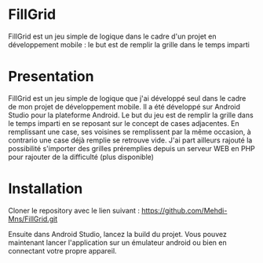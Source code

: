 # FillGrid
FillGrid est un jeu simple de logique dans le cadre d'un projet en développement mobile : le but est de remplir la grille dans le temps imparti

# Presentation
FillGrid est un jeu simple de logique que j'ai développé seul dans le cadre de mon projet de développement mobile. Il a été développé sur Android Studio pour la plateforme Android.
Le but du jeu est de remplir la grille dans le temps imparti en se reposant sur le concept de cases adjacentes. En remplissant une case, ses voisines se remplissent par la même occasion, à contrario une case déjà remplie se retrouve vide.
J'ai part ailleurs rajouté la possibilité s'importer des grilles préremplies depuis un serveur WEB en PHP pour rajouter de la difficulté (plus disponible)

# Installation
Cloner le repository avec le lien suivant : 
https://github.com/Mehdi-Mns/FillGrid.git

Ensuite dans Android Studio, lancez la build du projet.
Vous pouvez maintenant lancer l'application sur un émulateur android ou bien en connectant votre propre appareil.
